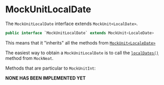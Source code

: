 # MockUnitLocalDate

The `MockUnitLocalDate` interface extends `MockUnit<LocalDate>`. 

```java
public interface `MockUnitLocalDate` extends MockUnit<LocaleDate>
```

This means that it "inherits" all the methods from [`MockUnit<LocaleDate>`](MockUnit)

The easiest way to obtain a `MockUnitLocalDate` is to call the [`localDates()`](MockNeat#localdates) method from `MockNeat`.

Methods that are particular to `MockUnitInt`:

**NONE HAS BEEN IMPLEMENTED YET**